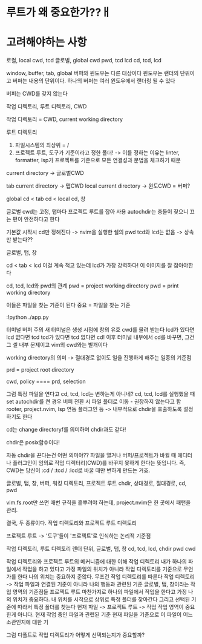 # 루트가 왜 중요한가??ㅐ
# 고려해야하는 사항
로컬, local cwd, tcd
글로벌, global cwd
pwd, tcd
lcd
cd, tcd, lcd

window, buffer, tab, global
버퍼와 윈도우는 다른 대상이다
윈도우는 랜더의 단위이고
버퍼는 내용의 단위이다.
하나의 버퍼는 여러 윈도우에서 랜더링 될 수 있다

버퍼는 CWD를 갖지 않는다

작업 디렉토리, 루트 디렉토리, CWD

작업 디렉토리 = CWD, current working directory

루트 디렉토리
  1. 파일시스템의 최상위 = /
  2. 프로젝트 루트, 도구가 기준이라고 정한 폴더!
    -> 이를 정하는 이유는 linter, formatter, lsp가 프로젝트를 기준으로 모든 연결성과 문법을 체크하기 때문

current directory -> 글로벌CWD

tab current directory -> 탭CWD
local current directory -> 윈도CWD = 버퍼?

global cd < tab cd < local cd, 창

글로벌 cwd는 고정, 탭마다 프로젝트 루트를 잡아 사용
autochdir는 충돌이 잦으니 끄는 편이 안전하다고 한다

기본값
시작시 cd만 정해진다 -> nvim을 실행한 쉘의 pwd
tcd와 lcd는 없음 -> 상속만 받는다??

글로벌, 탭, 창

cd < tab < lcd
  이걸 계속 적고 있는데
  lcd가 가장 강력하다!
  이 이미지를 잘 잡아야한다

cd, tcd, lcd와 pwd의 관계
pwd = project working directory
pwd = print working directory

이들은 파일을 찾는 기준이 된다
중요 = 파일을 찾는 기준

:!python ./app.py

터미널 버퍼 주의
  새 터미널은 생성 시점에 창의 유효 cwd를 물려 받는다
    lcd가 있다면 lcd 없다면 tcd
    tcd가 있다면 tcd 없다면 cd!
  이후 터미널 내부에서 cd를 바꾸면, 그건 그 셀 내부 문제이고 vim의 cwd와는 별개이다

working directory의 의미
  -> 절대경로 없이도 일을 진행하게 해주는 일종의 기준점

prd = project root directory

cwd, policy ==== prd, selection

그럼 특정 파일을 연다고 cd, tcd, lcd는 변하는게 아니네?
  cd, tcd, lcd를 실행했을 때
  set autochdir를 켠 경우 버퍼 전환 시 파일 폴더로 이동 - 권장하지 않는다고 함
  rooter, project.nvim, lsp 연동 플러그인 등 -> 내부적으로 chdir을 호출하도록 설정하기도 한다
  
cd는 change directoryf를 의미하며
chdir과도 같다!

chdir은 posix함수이다!


자동 chdir을 끈다는건 어떤 의미야??
파일을 열거나 버퍼/프로젝트가 바뀔 때 에디터나 플러그인이 임의로 작업 디렉터리(CWD)를 바꾸지 못하게 한다는 뜻입니다.
즉, CWD는 당신이 :cd / :tcd / :lcd로 바꿀 때만 변하게 만드는 거죠.

글로벌, 탭, 창, 버퍼, 워킹 디렉토리, 프로젝트 루트
chdir, 상대경로, 절대경로, cd, pwd

vim.fs.root만 쓰면 매번 규칙을 흩뿌려야 하는데, project.nvim은 한 곳에서 패턴을 관리.

결국, 두 종류이다.
작업 디렉토리와 프로젝트 루트 디렉토리

프로젝트 루트 -> '도구'들이 '프로젝트'로 인식하는 논리적 기준점

작업 디렉토리, 루트 디렉토리
렌더 단위, 글로벌, 탭, 창
cd, tcd, lcd, chdir
pwd
cwd

작업 디렉토리와 프로젝트 루트의 메커니즘에 대한 이해
  작업 디렉토리
    내가 하나의 파일에서 작업을 하고 있다고 가정
    파일의 위치가 아니라 작업 디렉토리를 기준으로 무언가를 한다
    나의 위치는 중요하지 준않다. 무조건 작업 디렉토리를 따른다
    작업 디렉토리 -> 작업
    파일과 연결된 기준이 아니라 나의 행동과 관련된 기준
    글로벌, 탭, 창이라는 작업 영역의 기준점들
  프로젝트 루트
    마찬가지로 하나의 파일에서 작업을 한다고 가정
    나의 위치가 중요하다. 내 위치를 시작으로 상위로 특정 폴더를 찾아간다
    그리고 선택된 기준에 따라서 특정 폴더를 찾는다
    현재 파일 -> 프로젝트 루트 -> 작업
    작업 영역이 중요한게 아니다.
    현재 작업 중인 파일과 관련된 기준
    현재 파일을 기준으로 이 파일이 어느 소관인지에 대한 기


그럼 디폴트로 작업 디렉토리가 어떻게 선택되는지가 중요할까?
















